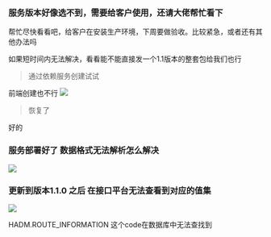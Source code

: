 ### 服务版本好像选不到，需要给客户使用，还请大佬帮忙看下

帮忙尽快看看吧，给客户在安装生产环境，下周要做验收。比较紧急，或者还有其他办法吗

如果短时间内无法解决，看看能不能直接发一个1.1版本的整套包给我们也行

>通过依赖服务创建试试

前端创建也不行
![](https://img2018.cnblogs.com/blog/1231979/202001/1231979-20200103103613890-2069454673.png)

>恢复了

好的


### 服务部署好了 数据格式无法解析怎么解决
![](https://img2018.cnblogs.com/blog/1231979/202001/1231979-20200103103442136-594408326.png)


### 更新到版本1.1.0 之后 在接口平台无法查看到对应的值集
![](https://img2018.cnblogs.com/blog/1231979/202001/1231979-20200103103507440-535527330.png)

HADM.ROUTE_INFORMATION 这个code在数据库中无法查找到
